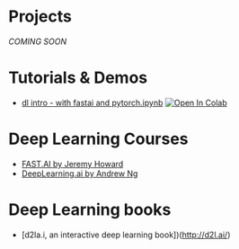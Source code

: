 # Projects
*COMING SOON*

# Tutorials & Demos
* [dl intro - with fastai and pytorch.ipynb](https://github.com/g13e/g13e.github.io/blob/master/nbs/dl_intro_with_fastai_and_pytorch.ipynb)   [![Open In Colab](https://colab.research.google.com/assets/colab-badge.svg)](https://colab.research.google.com/github/g13e/g13e.github.io/blob/master/nbs/dl_intro_with_fastai_and_pytorch.ipynb)

# Deep Learning Courses
* [FAST.AI by Jeremy Howard](https://course.fast.ai/)
* [DeepLearning.ai by Andrew Ng](https://www.deeplearning.ai/deep-learning-specialization/)

# Deep Learning books
* [d2la.i, an interactive deep learning book])(http://d2l.ai/)

